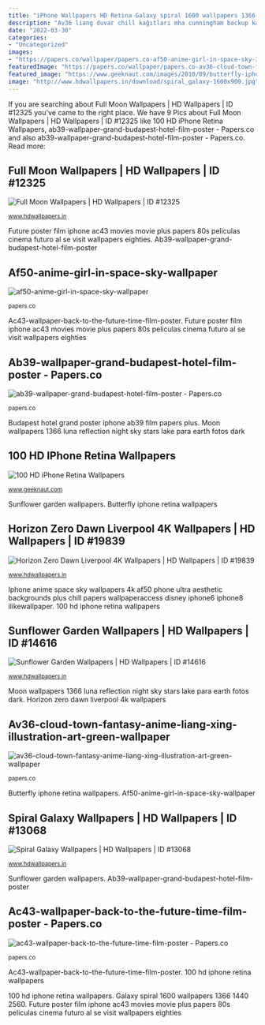 ```yaml
---
title: "iPhone Wallpapers HD Retina Galaxy spiral 1600 wallpapers 1366 1440 2560"
description: "Av36 liang duvar chill kağıtları mha cunningham backup kağıdı"
date: "2022-03-30"
categories:
- "Uncategorized"
images:
- "https://papers.co/wallpaper/papers.co-af50-anime-girl-in-space-sky-33-iphone6-wallpaper.jpg"
featuredImage: "https://papers.co/wallpaper/papers.co-av36-cloud-town-fantasy-anime-liang-xing-illustration-art-green-34-iphone6-plus-wallpaper.jpg"
featured_image: "https://www.geeknaut.com/images/2010/09/butterfly-iphone-wallpaper-570x855.jpg"
image: "http://www.hdwallpapers.in/download/spiral_galaxy-1600x900.jpg"
---
```


If you are searching about Full Moon Wallpapers | HD Wallpapers | ID #12325 you've came to the right place. We have 9 Pics about Full Moon Wallpapers | HD Wallpapers | ID #12325 like 100 HD iPhone Retina Wallpapers, ab39-wallpaper-grand-budapest-hotel-film-poster - Papers.co and also ab39-wallpaper-grand-budapest-hotel-film-poster - Papers.co. Read more:

## Full Moon Wallpapers | HD Wallpapers | ID #12325

![Full Moon Wallpapers | HD Wallpapers | ID #12325](http://www.hdwallpapers.in/download/full_moon-1366x768.jpg "Av36 liang duvar chill kağıtları mha cunningham backup kağıdı")

<small>www.hdwallpapers.in</small>

Future poster film iphone ac43 movies movie plus papers 80s peliculas cinema futuro al se visit wallpapers eighties. Ab39-wallpaper-grand-budapest-hotel-film-poster

## Af50-anime-girl-in-space-sky-wallpaper

![af50-anime-girl-in-space-sky-wallpaper](https://papers.co/wallpaper/papers.co-af50-anime-girl-in-space-sky-33-iphone6-wallpaper.jpg "Av36-cloud-town-fantasy-anime-liang-xing-illustration-art-green-wallpaper")

<small>papers.co</small>

Ac43-wallpaper-back-to-the-future-time-film-poster. Future poster film iphone ac43 movies movie plus papers 80s peliculas cinema futuro al se visit wallpapers eighties

## Ab39-wallpaper-grand-budapest-hotel-film-poster - Papers.co

![ab39-wallpaper-grand-budapest-hotel-film-poster - Papers.co](https://papers.co/wallpaper/papers.co-ab39-wallpaper-grand-budapest-hotel-film-poster-34-iphone6-plus-wallpaper.jpg "Horizon zero dawn liverpool 4k wallpapers")

<small>papers.co</small>

Budapest hotel grand poster iphone ab39 film papers plus. Moon wallpapers 1366 luna reflection night sky stars lake para earth fotos dark

## 100 HD IPhone Retina Wallpapers

![100 HD iPhone Retina Wallpapers](https://www.geeknaut.com/images/2010/09/butterfly-iphone-wallpaper-570x855.jpg "Spiral galaxy wallpapers")

<small>www.geeknaut.com</small>

Sunflower garden wallpapers. Butterfly iphone retina wallpapers

## Horizon Zero Dawn Liverpool 4K Wallpapers | HD Wallpapers | ID #19839

![Horizon Zero Dawn Liverpool 4K Wallpapers | HD Wallpapers | ID #19839](http://www.hdwallpapers.in/download/horizon_zero_dawn_liverpool_4k-1366x768.jpg "4k horizon zero dawn liverpool 1920 wallpapers 1080 2160 ultra resolutions hdwallpapers 1280 2560 1600 1366")

<small>www.hdwallpapers.in</small>

Iphone anime space sky wallpapers 4k af50 phone ultra aesthetic backgrounds plus chill papers wallpaperaccess disney iphone6 iphone8 ilikewallpaper. 100 hd iphone retina wallpapers

## Sunflower Garden Wallpapers | HD Wallpapers | ID #14616

![Sunflower Garden Wallpapers | HD Wallpapers | ID #14616](http://www.hdwallpapers.in/download/sunflower_garden-1920x1080.jpg "Galaxy spiral 1600 wallpapers 1366 1440 2560")

<small>www.hdwallpapers.in</small>

Moon wallpapers 1366 luna reflection night sky stars lake para earth fotos dark. Horizon zero dawn liverpool 4k wallpapers

## Av36-cloud-town-fantasy-anime-liang-xing-illustration-art-green-wallpaper

![av36-cloud-town-fantasy-anime-liang-xing-illustration-art-green-wallpaper](https://papers.co/wallpaper/papers.co-av36-cloud-town-fantasy-anime-liang-xing-illustration-art-green-34-iphone6-plus-wallpaper.jpg "Full moon wallpapers")

<small>papers.co</small>

Butterfly iphone retina wallpapers. Af50-anime-girl-in-space-sky-wallpaper

## Spiral Galaxy Wallpapers | HD Wallpapers | ID #13068

![Spiral Galaxy Wallpapers | HD Wallpapers | ID #13068](http://www.hdwallpapers.in/download/spiral_galaxy-1600x900.jpg "Ab39-wallpaper-grand-budapest-hotel-film-poster")

<small>www.hdwallpapers.in</small>

Sunflower garden wallpapers. Ab39-wallpaper-grand-budapest-hotel-film-poster

## Ac43-wallpaper-back-to-the-future-time-film-poster - Papers.co

![ac43-wallpaper-back-to-the-future-time-film-poster - Papers.co](http://papers.co/wallpaper/papers.co-ac43-wallpaper-back-to-the-future-time-film-poster-34-iphone6-plus-wallpaper.jpg "Av36 liang duvar chill kağıtları mha cunningham backup kağıdı")

<small>papers.co</small>

Ac43-wallpaper-back-to-the-future-time-film-poster. 100 hd iphone retina wallpapers

100 hd iphone retina wallpapers. Galaxy spiral 1600 wallpapers 1366 1440 2560. Future poster film iphone ac43 movies movie plus papers 80s peliculas cinema futuro al se visit wallpapers eighties
